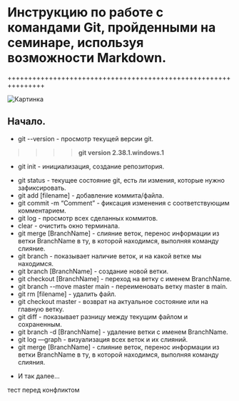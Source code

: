# Инструкцию по работе с командами Git, пройденными на семинаре, используя возможности Markdown.
+++++++++++++++++++++++++++++++++++++++++++++++++++++++++++++++

![Картинка](images.jpg)

## Начало.

* git --version - просмотр текущей версии git.
>>>> **git version 2.38.1.windows.1**
* git init - инициализация, создание репозитория.
- git status - текущее состояние git, есть ли измения, которые нужно
зафиксировать.
- git add [filename] - добавление коммита/файла.
- git commit -m “Сomment” - фиксация изменения с соответствующим
комментарием.
- git log - просмотр всех сделанных коммитов.
- clear - очистить окно терминала.
- git merge [BranchName] - слияние веток, перенос информации из ветки
BranchName в ту, в которой находимся, выполняя команду слияние.
- git branch - показывает наличие веток, и на какой ветке мы находимся.
- git branch [BranchName] - создание новой ветки.
- git checkout [BranchName] - переход на ветку с именем BranchName.
- git branch --move master main - переименовать ветку master в main.
- git rm [filename] - удалить файл.
- git checkout master - возврат на актуальное состояние или на главную ветку.
- git diff - показывает разницу между текущим файлом и сохраненным.
- git branch -d [BranchName] - удаление ветки с именем BranchName.
- git log —graph - визуализация всех веток и их слияний.
- git merge [BranchName] - слияние веток, перенос информации из ветки
BranchName в ту, в которой находимся, выполняя команду слияния.
+ И так далее...

тест перед конфликтом
